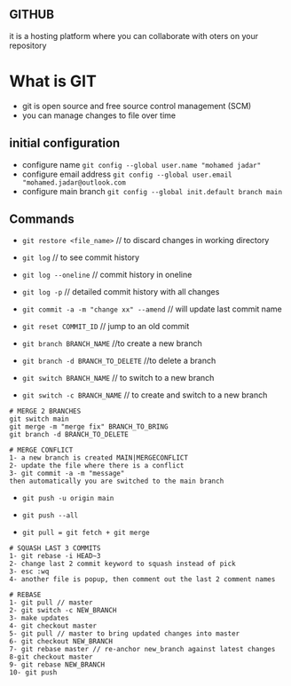 ## GITHUB

it is a hosting platform where you can collaborate with oters on your repository

# What is GIT

- git is open source and free source control management (SCM)
- you can manage changes to file over time

## initial configuration

- configure name `git config --global user.name "mohamed jadar" `
- configure email address `git config --global user.email "mohamed.jadar@outlook.com`
- configure main branch `git config --global init.default branch main`

## Commands

- `git restore <file_name>` // to discard changes in working directory

- `git log` // to see commit history
- `git log --oneline` // commit history in oneline
- `git log -p` // detailed commit history with all changes

- `git commit -a -m "change xx" --amend` // will update last commit name

- `git reset COMMIT_ID` // jump to an old commit

- `git branch BRANCH_NAME` //to create a new branch
- `git branch -d BRANCH_TO_DELETE` //to delete a branch

- `git switch BRANCH_NAME` // to switch to a new branch
- `git switch -c BRANCH_NAME` // to create and switch to a new branch

```
# MERGE 2 BRANCHES
git switch main
git merge -m "merge fix" BRANCH_TO_BRING
git branch -d BRANCH_TO_DELETE
```

```
# MERGE CONFLICT
1- a new branch is created MAIN|MERGECONFLICT
2- update the file where there is a conflict
3- git commit -a -m "message"
then automatically you are switched to the main branch
```

- `git push -u origin main`
- `git push --all`

- `git pull = git fetch + git merge`

```
# SQUASH LAST 3 COMMITS
1- git rebase -i HEAD~3
2- change last 2 commit keyword to squash instead of pick
3- esc :wq
4- another file is popup, then comment out the last 2 comment names
```

```
# REBASE
1- git pull // master
2- git switch -c NEW_BRANCH
3- make updates
4- git checkout master
5- git pull // master to bring updated changes into master
6- git checkout NEW_BRANCH
7- git rebase master // re-anchor new_branch against latest changes
8-git checkout master
9- git rebase NEW_BRANCH
10- git push
```

